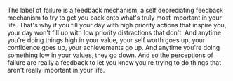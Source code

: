  The label of failure is a feedback mechanism, a self depreciating feedback mechanism to try to get you back onto what's truly most important in your life. That's why if you fill your day with high priority actions that inspire you, your day won't fill up with low priority distractions that don't. And anytime you're doing things high in your value, your self worth goes up, your confidence goes up, your achievements go up. And anytime you're doing something low in your values, they go down. And so the perceptions of failure are really a feedback to let you know you're trying to do things that aren't really important in your life.